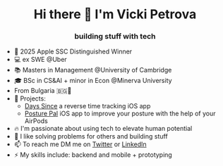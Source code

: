 <!--
**vickipetrova/vickipetrova** is a ✨ _special_ ✨ repository because its `README.md` (this file) appears on your GitHub profile.

- 🔭 I’m currently working on ...
- 🌱 I’m currently learning ...
- 👯 I’m looking to collaborate on ...
- 🤔 I’m looking for help with ...
- 💬 Ask me about ...
- 📫 How to reach me: ...
- 😄 Pronouns: ...
- ⚡ Fun fact: ...
-->

<h1 align="center">Hi there 👋 I'm Vicki Petrova</h1>
<h3 align="center">building stuff with tech</h3>

-  2025 Apple SSC Distinguished Winner
- 💻 ex SWE @Uber
- 📚 Masters in Management @University of Cambridge 
- 🎓 BSc in CS&AI + minor in Econ @Minerva University
- From Bulgaria 🇧🇬🦁
- 🌱 Projects:
  - [Days Since](https://apps.apple.com/us/app/days-since-track-memories/id1634218216) a reverse time tracking iOS app
  - [Posture Pal](https://apps.apple.com/bg/app/posture-pal-improve-alert/id1590316152) iOS app to improve your posture with the help of your AirPods
- 🔥 I'm passionate about using tech to elevate human potential
- 🧠 I like solving problems for others and building stuff
- 📫 To reach me DM me on [Twitter](https://twitter.com/vicki_petrovaa) or [LinkedIn](https://www.linkedin.com/in/petrova-v/)
- ⚡ My skills include: backend and mobile + prototyping


<h1 align = "center">

<!-- Credits: https://github.com/anuraghazra/github-readme-stats -->
<!-- [![Vicki's GitHub stats](https://github-readme-stats.vercel.app/api?username=vickipetrova)](https://github.com/anuraghazra/github-readme-stats)  -->
  
</h1>
